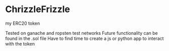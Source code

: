 # ChrizzleFrizzle
my ERC20 token

Tested on ganache and ropsten test networks
Future functionality can be found in the .sol file
Have to find time to create a js or python app to interact with the token
